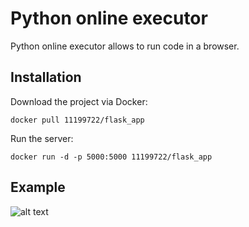 # Python online executor

Python online executor allows to run code in a browser.

## Installation

Download the project via Docker: 
```
docker pull 11199722/flask_app
```
Run the server:
```
docker run -d -p 5000:5000 11199722/flask_app
```

## Example
![alt text](example.png)
